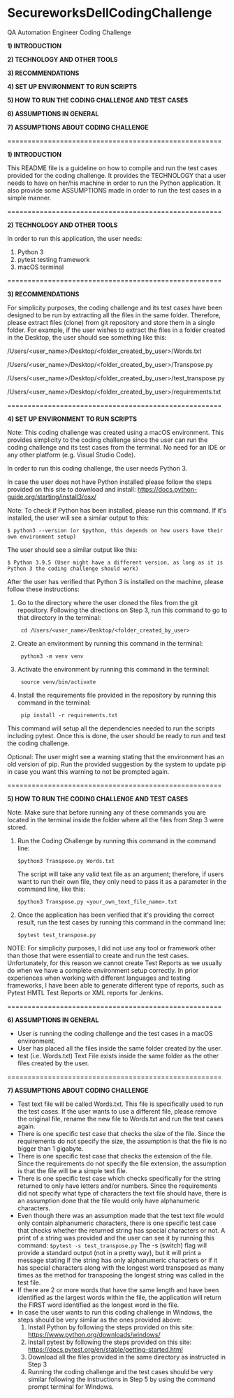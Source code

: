 # SecureworksDellCodingChallenge
QA Automation Engineer Coding Challenge

**1) INTRODUCTION**

**2) TECHNOLOGY AND OTHER TOOLS**

**3) RECOMMENDATIONS**

**4) SET UP ENVIRONMENT TO RUN SCRIPTS**

**5) HOW TO RUN THE CODING CHALLENGE AND TEST CASES**

**6) ASSUMPTIONS IN GENERAL**

**7) ASSUMPTIONS ABOUT CODING CHALLENGE**

=====================================================

**1) INTRODUCTION**

This README file is a guideline on how to compile and run the test cases provided for the coding challenge. 
It provides the TECHNOLOGY that a user needs to have on her/his machine in order to run the Python application.
It also provide some ASSUMPTIONS made in order to run the test cases in a simple manner.

=====================================================

**2) TECHNOLOGY AND OTHER TOOLS**

In order to run this application, the user needs:
1) Python 3
2) pytest testing framework
3) macOS terminal 

=====================================================

**3) RECOMMENDATIONS**

For simplicity purposes, the coding challenge and its test cases have been designed to be run by extracting all the files in the same folder. Therefore, please extract files (clone) from git repository and store them in a single folder.
For example, if the user wishes to extract the files in a folder created in the Desktop, the user should see something like this:

/Users/<user_name>/Desktop/<folder_created_by_user>/Words.txt
	
/Users/<user_name>/Desktop/<folder_created_by_user>/Transpose.py
	
/Users/<user_name>/Desktop/<folder_created_by_user>/test_transpose.py

/Users/<user_name>/Desktop/<folder_created_by_user>/requirements.txt

=====================================================

**4) SET UP ENVIRONMENT TO RUN SCRIPTS**

Note: This coding challenge was created using a macOS environment. This provides simplicity to the coding challenge since the user can run the coding challenge and its test cases from the terminal. No need for an IDE or any other platform (e.g. Visual Studio Code). 

In order to run this coding challenge, the user needs Python 3.

In case the user does not have Python installed please follow the steps provided on this site to download and install: 
https://docs.python-guide.org/starting/install3/osx/

Note: To check if Python has been installed, please run this command.
If  it's installed, the user will see a similar output to this:

	$ python3 --version (or $python, this depends on how users have their own environment setup)
	
The user should see a similar output like this:
	
	$ Python 3.9.5 (User might have a different version, as long as it is Python 3 the coding challenge should work) 
	
After the user has verified that Python 3 is installed on the machine, please follow these instructions:

1) Go to the directory where the user cloned the files from the git repository. Following the directions on Step 3, run this command to go to that directory in the terminal:

		cd /Users/<user_name>/Desktop/<folder_created_by_user>
		
1) Create an environment by running this command in the terminal:

		python3 -m venv venv

2) Activate the environment by running this command in the terminal:

		source venv/bin/activate

3) Install the requirements file provided in the repository by running this command in the terminal:

		pip install -r requirements.txt

This command will setup all the dependencies needed to run the scripts including pytest. Once this is done, the user should be ready to run and test the coding challenge.

Optional: The user might see a warning stating that the environment has an old version of pip. Run the provided suggestion by the system to update pip in case you want this warning to not be prompted again.
	
=====================================================

**5) HOW TO RUN THE CODING CHALLENGE AND TEST CASES**

Note: Make sure that before running any of these commands you are located in the terminal inside the folder where all the files from Step 3 were stored.

1. Run the Coding Challenge by running this command in the command line:
	
	``$python3 Transpose.py Words.txt``
	
	The script will take any valid text file as an argument; therefore, if users want to run their own file, they only need to pass it as a parameter in the command line, like this:
	
	``$python3 Transpose.py <your_own_text_file_name>.txt``
	
2. Once the application has been verified that it's providing the correct result, run the test cases by running this command in the command line:
	
	``$pytest test_transpose.py``
	
NOTE: For simplicity purposes, I did not use any tool or framework other than those that were essential to create and run the test cases. Unfortunately, for this reason we cannot create Test Reports as we usually do when we have a complete environment setup correctly. In prior experiences when working with different languages and testing frameworks, I have been able to generate different type of reports, such as Pytest HMTL Test Reports or XML reports for Jenkins. 

=====================================================
	
**6) ASSUMPTIONS IN GENERAL**

* User is running the coding challenge and the test cases in a macOS environment.
* User has placed all the files inside the same folder created by the user.
* test (i.e. Words.txt) Text File exists inside the same folder as the other files created by the user.

=====================================================

**7) ASSUMPTIONS ABOUT CODING CHALLENGE**

* Test text file will be called Words.txt. This file is specifically used to run the test cases. If the user wants to use a different file, please remove the original file, rename the new file to Words.txt and run the test cases again. 
* There is one specific test case that checks the size of the file. Since the requirements do not specify the size, the assumption is that the file is no bigger than 1 gigabyte.
* There is one specific test case that checks the extension of the file. Since the requirements do not specify the file extension, the assumption is that the file will be a simple text file.
* There is one specific test case which checks specifically for the string returned to only have letters and/or numbers. Since the requirements did not specify what type of characters the text file should have, there is an assumption done that the file would only have alphanumeric characters.
* Even though there was an assumption made that the test text file would only contain alphanumeric characters, there is one specific test case that checks whether the returned string has special characters or not. A print of a string was provided and the user can see it by running this command:
	``$pytest -s test_transpose.py``
The -s (switch) flag will provide a standard output (not in a pretty way), but it will print a message stating if the string has only alphanumeric characters or if it has special characters along with the longest word transposed as many times as the method for transposing the longest string was called in the test file.
* If there are 2 or more words that have the same length and have been identified as the largest words within the file, the application will return the FIRST word identified as the longest word in the file. 
* In case the user wants to run this coding challenge in Windows, the steps should be very similar as the ones provided above:
  1) Install Python by following the steps provided on this site: https://www.python.org/downloads/windows/
  2) Install pytest by following the steps provided on this site: https://docs.pytest.org/en/stable/getting-started.html
  3) Download all the files provided in the same directory as instructed in Step 3
  4) Running the coding challenge and the test cases should be very similar following the instructions in Step 5 by using the command prompt terminal for Windows.
	
